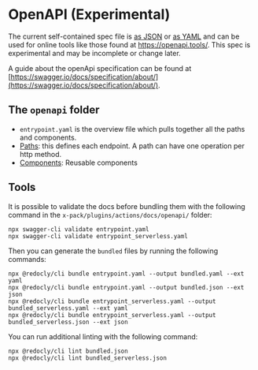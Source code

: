 # OpenAPI (Experimental)

The current self-contained spec file is [as JSON](https://raw.githubusercontent.com/elastic/kibana/master/x-pack/plugins/cases/common/openapi/bundled.json) or [as YAML](https://raw.githubusercontent.com/elastic/kibana/master/x-pack/plugins/cases/common/openapi/bundled.yaml) and can be used for online tools like those found at https://openapi.tools/.
This spec is experimental and may be incomplete or change later.

A guide about the openApi specification can be found at [https://swagger.io/docs/specification/about/](https://swagger.io/docs/specification/about/).

## The `openapi` folder

* `entrypoint.yaml` is the overview file which pulls together all the paths and components.
* [Paths](paths/README.md): this defines each endpoint.  A path can have one operation per http method.
* [Components](components/README.md): Reusable components

## Tools

It is possible to validate the docs before bundling them with the following
command in the `x-pack/plugins/actions/docs/openapi/` folder:

```
npx swagger-cli validate entrypoint.yaml
npx swagger-cli validate entrypoint_serverless.yaml
```

Then you can generate the `bundled` files by running the following commands:

```
npx @redocly/cli bundle entrypoint.yaml --output bundled.yaml --ext yaml
npx @redocly/cli bundle entrypoint.yaml --output bundled.json --ext json
npx @redocly/cli bundle entrypoint_serverless.yaml --output bundled_serverless.yaml --ext yaml
npx @redocly/cli bundle entrypoint_serverless.yaml --output bundled_serverless.json --ext json
```

You can run additional linting with the following command:

```
npx @redocly/cli lint bundled.json
npx @redocly/cli lint bundled_serverless.json
```
